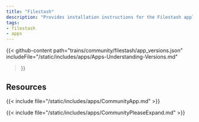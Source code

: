 ```yaml
---
title: "Filestash"
description: "Provides installation instructions for the Filestash application in TrueNAS."
tags:
- filestash
- apps
---
```


{{< github-content 
    path="trains/community/filestash/app_versions.json"
	includeFile="/static/includes/apps/Apps-Understanding-Versions.md"
>}}

## Resources

{{< include file="/static/includes/apps/CommunityApp.md" >}}

{{< include file="/static/includes/apps/CommunityPleaseExpand.md" >}}

<!--
<div class="docs-sections">

{{< doc-card title="<appname> Deployments" link="/resources/"
descr="How to deploy and configure the <appname> app." >}}

</div>
-->
